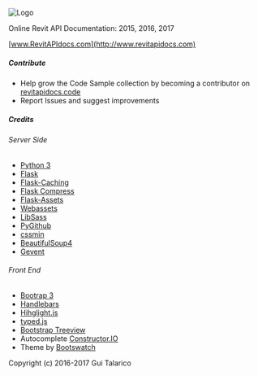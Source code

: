 ![Logo](https://github.com/gtalarico/revitapidocs/blob/master/app/static/img/logos/archive/title-logo-white.png)

Online Revit API Documentation: 2015, 2016, 2017

[www.RevitAPIdocs.com](http://www.revitapidocs.com)

##### Contribute

* Help grow the Code Sample collection by becoming a contributor on [revitapidocs.code](https://github.com/gtalarico/revitapidocs.code)
* Report Issues and suggest improvements

##### Credits
###### Server Side
* [Python 3](https://www.python.org/)
* [Flask](http://flask.pocoo.org/docs/0.11/)
* [Flask-Caching](https://github.com/sh4nks/flask-caching)
* [Flask Compress](https://github.com/libwilliam/flask-compress)
* [Flask-Assets](https://flask-assets.readthedocs.io/en/latest/)
* [Webassets](https://webassets.readthedocs.io/en/latest/)
* [LibSass](https://github.com/sass/libsass)
* [PyGithub](https://github.com/PyGithub/PyGithub)
* [cssmin](https://github.com/gruntjs/grunt-contrib-cssmin)
* [BeautifulSoup4](https://www.crummy.com/software/BeautifulSoup/)
* [Gevent](http://www.gevent.org/)

###### Front End
* [Bootrap 3](http://getbootstrap.com/)
* [Handlebars](http://handlebarsjs.com/)
* [Hihglight.js](https://highlightjs.org/)
* [typed.js](https://github.com/mattboldt/typed.js/)
* [Bootstrap Treeview](https://github.com/jonmiles/bootstrap-treeview)
* Autocomplete [Constructor.IO](https://www.constructor.io)
* Theme by [Bootswatch](http://bootswatch.com/)


Copyright (c) 2016-2017 Gui Talarico
